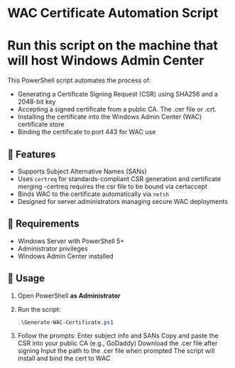 
# WAC Certificate Automation Script
# Run this script on the machine that will host Windows Admin Center
This PowerShell script automates the process of:

- Generating a Certificate Signing Request (CSR) using SHA256 and a 2048-bit key
- Accepting a signed certificate from a public CA. The .cer file or .crt.
- Installing the certificate into the Windows Admin Center (WAC) certificate store
- Binding the certificate to port 443 for WAC use

## 🔧 Features

- Supports Subject Alternative Names (SANs)
- Uses `certreq` for standards-compliant CSR generation and certificate merging
    -certreq requires the csr file to be bound via certaccept
- Binds WAC to the certificate automatically via `netsh`
- Designed for server administrators managing secure WAC deployments

## 🧪 Requirements

- Windows Server with PowerShell 5+
- Administrator privileges
- Windows Admin Center installed

## 🚀 Usage

1. Open PowerShell **as Administrator**
2. Run the script:

   ```powershell
   .\Generate-WAC-Certificate.ps1
3. Follow the prompts:
    Enter subject info and SANs
    Copy and paste the CSR into your public CA (e.g., GoDaddy)
    Download the .cer file after signing
    Input the path to the .cer file when prompted
    The script will install and bind the cert to WAC

